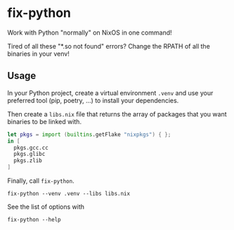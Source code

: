 # fix-python

Work with Python "normally" on NixOS in one command!

Tired of all these "*.so not found" errors?
Change the RPATH of all the binaries in your venv!

## Usage

In your Python project, create a virtual environment `.venv` and use your preferred tool (pip, poetry, ...) to install your dependencies.

Then create a `libs.nix` file that returns the array of packages that you want binaries to be linked with.

```nix
let pkgs = import (builtins.getFlake "nixpkgs") { };
in [
  pkgs.gcc.cc
  pkgs.glibc
  pkgs.zlib
]
```

Finally, call `fix-python`.

```console
fix-python --venv .venv --libs libs.nix
```

See the list of options with

```
fix-python --help
```